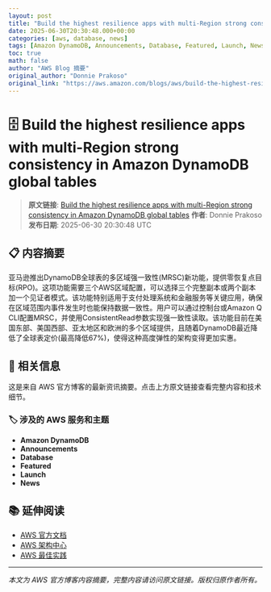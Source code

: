 ```yaml
---
layout: post
title: "Build the highest resilience apps with multi-Region strong consistency in Amazon DynamoDB global tables"
date: 2025-06-30T20:30:48.000+00:00
categories: [aws, database, news]
tags: [Amazon DynamoDB, Announcements, Database, Featured, Launch, News]
toc: true
math: false
author: "AWS Blog 摘要"
original_author: "Donnie Prakoso"
original_link: "https://aws.amazon.com/blogs/aws/build-the-highest-resilience-apps-with-multi-region-strong-consistency-in-amazon-dynamodb-global-tables/"
---
```


# 🗄️ Build the highest resilience apps with multi-Region strong consistency in Amazon DynamoDB global tables

> **原文链接**: [Build the highest resilience apps with multi-Region strong consistency in Amazon DynamoDB global tables](https://aws.amazon.com/blogs/aws/build-the-highest-resilience-apps-with-multi-region-strong-consistency-in-amazon-dynamodb-global-tables/)
> **作者**: Donnie Prakoso
> **发布日期**: 2025-06-30 20:30:48 UTC

## 📋 内容摘要

亚马逊推出DynamoDB全球表的多区域强一致性(MRSC)新功能，提供零恢复点目标(RPO)。这项功能需要三个AWS区域配置，可以选择三个完整副本或两个副本加一个见证者模式。该功能特别适用于支付处理系统和金融服务等关键应用，确保在区域范围内事件发生时也能保持数据一致性。用户可以通过控制台或Amazon Q CLI配置MRSC，并使用ConsistentRead参数实现强一致性读取。该功能目前在美国东部、美国西部、亚太地区和欧洲的多个区域提供，且随着DynamoDB最近降低了全球表定价(最高降低67%)，使得这种高度弹性的架构变得更加实惠。

## 🔗 相关信息

这是来自 AWS 官方博客的最新资讯摘要。点击上方原文链接查看完整内容和技术细节。

### 🏷️ 涉及的 AWS 服务和主题

- **Amazon DynamoDB**
- **Announcements**
- **Database**
- **Featured**
- **Launch**
- **News**

## 📚 延伸阅读

- [AWS 官方文档](https://docs.aws.amazon.com/)
- [AWS 架构中心](https://aws.amazon.com/architecture/)
- [AWS 最佳实践](https://aws.amazon.com/architecture/well-architected/)

---

*本文为 AWS 官方博客内容摘要，完整内容请访问原文链接。版权归原作者所有。*
